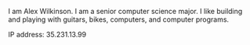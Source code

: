 I am Alex Wilkinson. I am a senior computer science major.  I like building and playing with guitars, bikes, computers, 
and computer programs.

IP address:
35.231.13.99